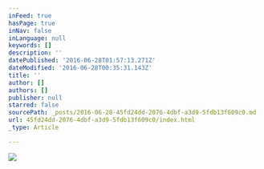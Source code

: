 ```yaml
---
inFeed: true
hasPage: true
inNav: false
inLanguage: null
keywords: []
description: ''
datePublished: '2016-06-28T01:57:13.271Z'
dateModified: '2016-06-28T00:35:31.143Z'
title: ''
author: []
authors: []
publisher: null
starred: false
sourcePath: _posts/2016-06-28-45fd24dd-2076-4dbf-a3d9-5fdb13f609c0.md
url: 45fd24dd-2076-4dbf-a3d9-5fdb13f609c0/index.html
_type: Article

---
```

![](https://the-grid-user-content.s3-us-west-2.amazonaws.com/d2863654-3057-413c-a53e-03d4a20cd599.jpg)